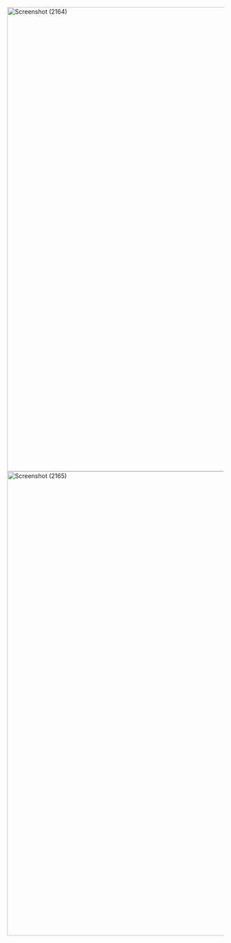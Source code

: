 <img width="1920" height="1080" alt="Screenshot (2164)" src="https://github.com/user-attachments/assets/75c1bfb4-13c9-4bdc-a2bd-a966f1229cbe" />
<img width="1920" height="1080" alt="Screenshot (2165)" src="https://github.com/user-attachments/assets/61fd72b2-85dd-4056-899f-21f163242f13" />
